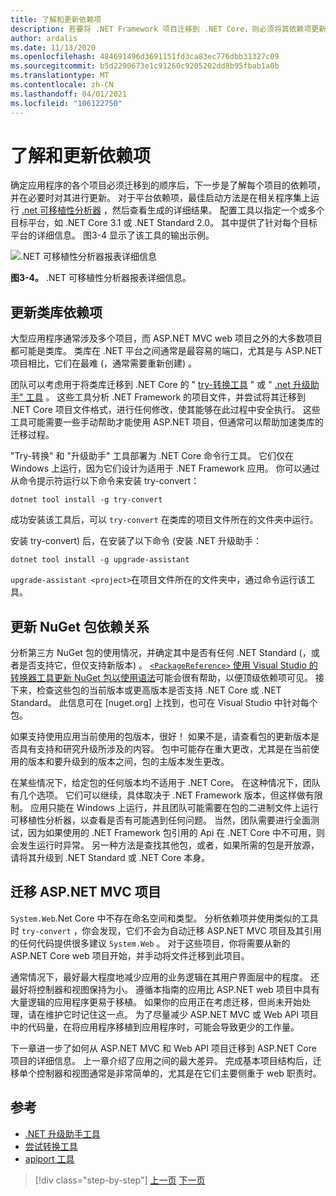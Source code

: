 ```yaml
---
title: 了解和更新依赖项
description: 若要将 .NET Framework 项目迁移到 .NET Core，则必须将其依赖项更新为使用 .NET Core。 本部分介绍可用于规划大型应用的迁移的工具和方法。
author: ardalis
ms.date: 11/13/2020
ms.openlocfilehash: 484691496d3691151fd3ca83ec776dbb31327c09
ms.sourcegitcommit: b5d2290673e1c91260c9205202dd8b95fbab1a0b
ms.translationtype: MT
ms.contentlocale: zh-CN
ms.lasthandoff: 04/01/2021
ms.locfileid: "106122750"
---
```

# <a name="understand-and-update-dependencies"></a>了解和更新依赖项

确定应用程序的各个项目必须迁移到的顺序后，下一步是了解每个项目的依赖项，并在必要时对其进行更新。 对于平台依赖项，最佳启动方法是在相关程序集上运行 [.net 可移植性分析器](../../standard/analyzers/portability-analyzer.md) ，然后查看生成的详细结果。 配置工具以指定一个或多个目标平台，如 .NET Core 3.1 或 .NET Standard 2.0。 其中提供了针对每个目标平台的详细信息。 图3-4 显示了该工具的输出示例。

![.NET 可移植性分析器报表详细信息](./media/Figure3-4.png)

**图3-4。** .NET 可移植性分析器报表详细信息。

## <a name="update-class-library-dependencies"></a>更新类库依赖项

大型应用程序通常涉及多个项目，而 ASP.NET MVC web 项目之外的大多数项目都可能是类库。 类库在 .NET 平台之间通常是最容易的端口，尤其是与 ASP.NET 项目相比，它们在最难 (，通常需要重新创建) 。

团队可以考虑用于将类库迁移到 .NET Core 的 " [try-转换工具](https://github.com/dotnet/try-convert) " 或 " [.net 升级助手" 工具](https://aka.ms/dotnet-upgrade-assistant) 。 这些工具分析 .NET Framework 的项目文件，并尝试将其迁移到 .NET Core 项目文件格式，进行任何修改，使其能够在此过程中安全执行。 这些工具可能需要一些手动帮助才能使用 ASP.NET 项目，但通常可以帮助加速类库的迁移过程。

"Try-转换" 和 "升级助手" 工具部署为 .NET Core 命令行工具。 它们仅在 Windows 上运行，因为它们设计为适用于 .NET Framework 应用。 你可以通过从命令提示符运行以下命令来安装 try-convert：

```dotnetcli
dotnet tool install -g try-convert
```

成功安装该工具后，可以 `try-convert` 在类库的项目文件所在的文件夹中运行。

安装 try-convert) 后，在安装了以下命令 (安装 .NET 升级助手：

```dotnetcli
dotnet tool install -g upgrade-assistant
```

`upgrade-assistant <project>`在项目文件所在的文件夹中，通过命令运行该工具。

## <a name="update-nuget-package-dependencies"></a>更新 NuGet 包依赖关系

分析第三方 NuGet 包的使用情况，并确定其中是否有任何 .NET Standard (，或者是否支持它，但仅支持新版本) 。 [ `<PackageReference>` 使用 Visual Studio 的转换器工具更新 NuGet 包以使用语法](/nuget/consume-packages/migrate-packages-config-to-package-reference)可能会很有帮助，以便顶级依赖项可见。 接下来，检查这些包的当前版本或更高版本是否支持 .NET Core 或 .NET Standard。 此信息可在 [nuget.org] 上找到，也可在 Visual Studio 中针对每个包。

如果支持使用应用当前使用的包版本，很好！ 如果不是，请查看包的更新版本是否具有支持和研究升级所涉及的内容。 包中可能存在重大更改，尤其是在当前使用的版本和要升级到的版本之间，包的主版本发生更改。

在某些情况下，给定包的任何版本均不适用于 .NET Core。 在这种情况下，团队有几个选项。 它们可以继续，具体取决于 .NET Framework 版本，但这样做有限制。 应用只能在 Windows 上运行，并且团队可能需要在包的二进制文件上运行可移植性分析器，以查看是否有可能遇到任何问题。 当然，团队需要进行全面测试，因为如果使用的 .NET Framework 包引用的 Api 在 .NET Core 中不可用，则会发生运行时异常。 另一种方法是查找其他包，或者，如果所需的包是开放源，请将其升级到 .NET Standard 或 .NET Core 本身。

## <a name="migrate-aspnet-mvc-projects"></a>迁移 ASP.NET MVC 项目

`System.Web`.Net Core 中不存在命名空间和类型。 分析依赖项并使用类似的工具时 `try-convert` ，你会发现，它们不会为自动迁移 ASP.NET MVC 项目及其引用的任何代码提供很多建议 `System.Web` 。 对于这些项目，你将需要从新的 ASP.NET Core web 项目开始，并手动将文件迁移到此项目。

通常情况下，最好最大程度地减少应用的业务逻辑在其用户界面层中的程度。 还最好将控制器和视图保持为小。 遵循本指南的应用比 ASP.NET web 项目中具有大量逻辑的应用程序更易于移植。 如果你的应用正在考虑迁移，但尚未开始处理，请在维护它时记住这一点。 为了尽量减少 ASP.NET MVC 或 Web API 项目中的代码量，在将应用程序移植到应用程序时，可能会导致更少的工作量。

下一章进一步了如何从 ASP.NET MVC 和 Web API 项目迁移到 ASP.NET Core 项目的详细信息。 上一章介绍了应用之间的最大差异。 完成基本项目结构后，迁移单个控制器和视图通常是非常简单的，尤其是在它们主要侧重于 web 职责时。

## <a name="references"></a>参考

- [.NET 升级助手工具](https://aka.ms/dotnet-upgrade-assistant)
- [尝试转换工具](https://github.com/dotnet/try-convert)
- [apiport 工具](https://github.com/microsoft/dotnet-apiport)

>[!div class="step-by-step"]
>[上一页](identify-migration-sequence.md)
>[下一页](strategies-migrating-in-production.md)
